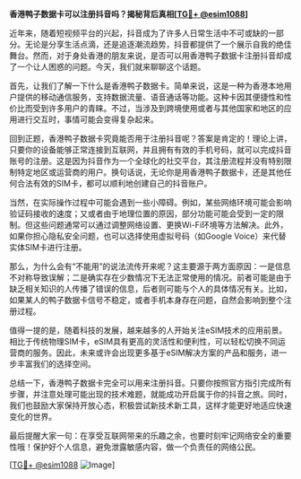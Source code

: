 **香港鸭子数据卡可以注册抖音吗？揭秘背后真相[[TG💪+ @esim1088](https://t.me/s/esim1088)]**

近年来，随着短视频平台的兴起，抖音成为了许多人日常生活中不可或缺的一部分。无论是分享生活点滴，还是追逐潮流趋势，抖音都提供了一个展示自我的绝佳舞台。然而，对于身处香港的朋友来说，是否可以用香港鸭子数据卡注册抖音却成了一个让人困惑的问题。今天，我们就来聊聊这个话题。

首先，让我们了解一下什么是香港鸭子数据卡。简单来说，这是一种为香港本地用户提供的移动通信服务，支持数据流量、语音通话等功能。这种卡因其便捷性和性价比而受到许多用户的青睐。不过，当涉及到跨境使用或者与其他国家和地区的应用进行交互时，事情可能会变得复杂起来。

回到正题，香港鸭子数据卡究竟能否用于注册抖音呢？答案是肯定的！理论上讲，只要你的设备能够正常连接到互联网，并且拥有有效的手机号码，就可以完成抖音账号的注册。这是因为抖音作为一个全球化的社交平台，其注册流程并没有特别限制特定地区或运营商的用户。换句话说，无论你是用香港鸭子数据卡，还是其他任何合法有效的SIM卡，都可以顺利地创建自己的抖音账户。

当然，在实际操作过程中可能会遇到一些小障碍。例如，某些网络环境可能会影响验证码接收的速度；又或者由于地理位置的原因，部分功能可能会受到一定的限制。但这些问题通常可以通过调整网络设置、更换Wi-Fi环境等方法解决。此外，如果你担心隐私安全问题，也可以选择使用虚拟号码（如Google Voice）来代替实体SIM卡进行注册。

那么，为什么会有“不能用”的说法流传开来呢？这主要源于两方面原因：一是信息不对称导致误解；二是确实存在少数情况下无法正常使用的情况。前者可能是由于缺乏相关知识的人传播了错误的信息，后者则可能与个人的具体情况有关。比如，如果某人的鸭子数据卡信号不稳定，或者手机本身存在问题，自然会影响到整个注册过程。

值得一提的是，随着科技的发展，越来越多的人开始关注eSIM技术的应用前景。相比于传统物理SIM卡，eSIM具有更高的灵活性和便利性，可以轻松切换不同运营商的服务。因此，未来或许会出现更多基于eSIM解决方案的产品和服务，进一步丰富我们的选择空间。

总结一下，香港鸭子数据卡完全可以用来注册抖音。只要你按照官方指引完成所有步骤，并注意处理可能出现的技术难题，就能成功开启属于你的抖音之旅。同时，我们也鼓励大家保持开放心态，积极尝试新技术新工具，这样才能更好地适应快速变化的世界。

最后提醒大家一句：在享受互联网带来的乐趣之余，也要时刻牢记网络安全的重要性哦！保护好个人信息，避免泄露敏感内容，做一个负责任的网络公民。

[[TG💪+ @esim1088](https://t.me/s/esim1088) ![Image](https://i.postimg.cc/4NQfJmqS/Snipaste-2025-05-13-00-14-12.png)]